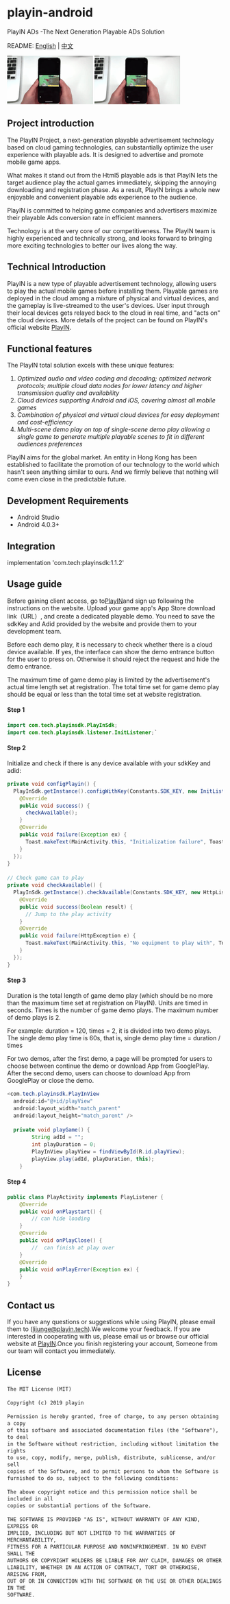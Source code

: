 # playin-android

PlayIN ADs -The Next Generation Playable ADs Solution

README: [English](https://github.com/playinads/playin-android) | [中文](https://github.com/playinads/playin-android/blob/master/README_中文.md)


![image](https://github.com/lijunge/PlayINDemo/raw/master/PlayIn_1.gif) ![image](https://github.com/lijunge/PlayINDemo/raw/master/PlayIn_2.gif)

## Project introduction
The PlayIN Project, a next-generation playable advertisement technology based on cloud gaming technologies, can substantially optimize the user experience with playable ads. It is designed to advertise and promote mobile game apps. 

What makes it stand out from the Html5 playable ads is that PlayIN lets the target audience play the actual games immediately, skipping the annoying downloading and registration phase. As a result, PlayIN brings a whole new enjoyable and convenient playable ads experience to the audience. 

PlayIN is committed to helping game companies and advertisers maximize their playable Ads conversion rate in efficient manners.

Technology is at the very core of our competitiveness. The PlayIN team is highly experienced and technically strong, and looks forward to bringing more exciting technologies to better our lives along the way.

## Technical Introduction
PlayIN is a new type of playable advertisement technology, allowing users to play the actual mobile games before installing them. Playable games are deployed in the cloud among a mixture of physical and virtual devices, and the gameplay is live-streamed to the user's devices. User input through their local devices gets relayed back to the cloud in real time, and "acts on" the cloud devices. More details of the project can be found on PlayIN's official website [PlayIN](https://playinads.com).

## Functional features
The PlayIN total solution excels with these unique features:
1. *Optimized audio and video coding and decoding; optimized network protocols; multiple cloud data nodes for lower latency and higher transmission quality and availability*
2. *Cloud devices supporting Android and iOS, covering almost all mobile games*
3. *Combination of physical and virtual cloud devices for easy deployment and cost-efficiency*
4. *Multi-scene demo play on top of single-scene demo play allowing a single game to generate multiple playable scenes to fit in different audiences preferences*

PlayIN aims for the global market. An entity in Hong Kong has been established to facilitate the promotion of our technology to the world which hasn't seen anything similar to ours. And we firmly believe that nothing will come even close in the predictable future.

## Development Requirements

* Android Studio
* Android 4.0.3+

## Integration

implementation 'com.tech:playinsdk:1.1.2'

## Usage guide

Before gaining client access, go to[PlayIN](https://playinads.com)and sign up following the instructions on the website. Upload your game app's App Store download link（URL）, and create a dedicated playable demo. You need to save the sdkKey and Adid provided by the website and provide them to your development team. 

Before each demo play, it is necessary to check whether there is a cloud device available. If yes, the interface can show the demo entrance button for the user to press on. Otherwise it should reject the request and hide the demo entrance. 

The maximum time of game demo play is limited by the advertisement's actual time length set at registration. The total time set for game demo play should be equal or less than the total time set at website registration.

#### Step 1 
```java
import com.tech.playinsdk.PlayInSdk;
import com.tech.playinsdk.listener.InitListener;`
```
#### Step 2 

Initialize and check if there is any device available with your sdkKey and adid:

```java
private void configPlayin() {
  PlayInSdk.getInstance().configWithKey(Constants.SDK_KEY, new InitListener() {
    @Override
    public void success() {
      checkAvailable();
    }
    @Override
    public void failure(Exception ex) {
      Toast.makeText(MainActivity.this, "Initialization failure", Toast.LENGTH_SHORT).show();
    }
  });
}

// Check game can to play
private void checkAvailable() {
  PlayInSdk.getInstance().checkAvailable(Constants.SDK_KEY, new HttpListener<Boolean>() {
    @Override
    public void success(Boolean result) {
      // Jump to the play activity
    }
    @Override
    public void failure(HttpException e) {
      Toast.makeText(MainActivity.this, "No equipment to play with", Toast.LENGTH_SHORT).show();
    }
  });
}
```
#### Step 3

Duration is the total length of game demo play (which should be no more than the maximum time set at registration on PlayIN). Units are timed in seconds. Times is the number of game demo plays. The maximum number of demo plays is 2. 

For example: duration = 120, times = 2, it is divided into two demo plays. The single demo play time is 60s, that is, single demo play time = duration / times

For two demos, after the first demo, a page will be prompted for users to choose between continue the demo or download App from GooglePlay. After the second demo, users can choose to download App from GooglePlay or close the demo.

```java
<com.tech.playinsdk.PlayInView
  android:id="@+id/playView"
  android:layout_width="match_parent"
  android:layout_height="match_parent" />

  private void playGame() {
        String adId = "";
        int playDuration = 0;
        PlayInView playView = findViewById(R.id.playView);
        playView.play(adId, playDuration, this);
    }
```
#### Step 4

```java
public class PlayActivity implements PlayListener {
    @Override
    public void onPlaystart() {
        // can hide loading
    }
    @Override
    public void onPlayClose() {
        //  can finish at play over
    }
    @Override
    public void onPlayError(Exception ex) {
    }
}
```
## Contact us

If you have any questions or suggestions while using PlayIN, please email them to (lijunge@playin.tech).We welcome your feedback. If you are interested in cooperating with us, please email us or browse our official website at [PlayIN](https://playinads.com).Once you finish registering your account, Someone from our team will contact you immediately.

## License
```
The MIT License (MIT)

Copyright (c) 2019 playin

Permission is hereby granted, free of charge, to any person obtaining a copy
of this software and associated documentation files (the "Software"), to deal
in the Software without restriction, including without limitation the rights
to use, copy, modify, merge, publish, distribute, sublicense, and/or sell
copies of the Software, and to permit persons to whom the Software is
furnished to do so, subject to the following conditions:

The above copyright notice and this permission notice shall be included in all
copies or substantial portions of the Software.

THE SOFTWARE IS PROVIDED "AS IS", WITHOUT WARRANTY OF ANY KIND, EXPRESS OR
IMPLIED, INCLUDING BUT NOT LIMITED TO THE WARRANTIES OF MERCHANTABILITY,
FITNESS FOR A PARTICULAR PURPOSE AND NONINFRINGEMENT. IN NO EVENT SHALL THE
AUTHORS OR COPYRIGHT HOLDERS BE LIABLE FOR ANY CLAIM, DAMAGES OR OTHER
LIABILITY, WHETHER IN AN ACTION OF CONTRACT, TORT OR OTHERWISE, ARISING FROM,
OUT OF OR IN CONNECTION WITH THE SOFTWARE OR THE USE OR OTHER DEALINGS IN THE
SOFTWARE.
```
